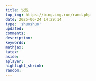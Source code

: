 ```yaml
---
title: 说说
top_img: https://bing.img.run/rand.php
date: 2025-06-24 14:29:14
type: 'shuoshuo'
updated:
comments:
description:
keywords:
mathjax:
katex:
aside:
aplayer:
highlight_shrink:
random:
---
```

<div id="qexot"></div>
<script src="https://registry.npmmirror.com/qexo-static/1.6.0/files/hexo/talks.js"></script>
<link rel="stylesheet" href="https://registry.npmmirror.com/qexo-static/1.6.0/files/hexo/talks.css">
<script>showQexoTalks("qexot", "https://qexo.s12day.dpdns.org", 5)</script>